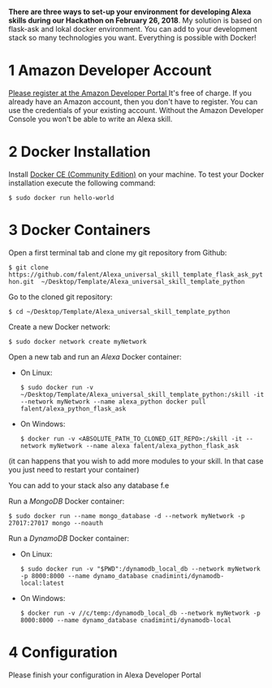 **There are three ways to set-up your environment for developing Alexa skills during our Hackathon  on February 26, 2018**. 
My solution is based on flask-ask and lokal docker environment. You can add to your development stack so many technologies you want. Everything is possible with Docker!

# 1 Amazon Developer Account

[Please register at the Amazon Developer Portal ](http://developer.amazon.com/)
It's free of charge. If you already have an Amazon account, then you don't have to register. You can use the credentials of your existing account. Without the Amazon Developer Console you won't be able to write an Alexa skill.


# 2 Docker Installation

Install [Docker CE (Community Edition)](https://docs.docker.com/engine/installation/#desktop) on your machine. To test your Docker installation execute the following command:

`$ sudo docker run hello-world`

# 3 Docker Containers 

Open a first terminal tab and clone my git repository from Github:

`$ git clone https://github.com/falent/Alexa_universal_skill_template_flask_ask_python.git  ~/Desktop/Template/Alexa_universal_skill_template_python `

Go to the cloned git repository:

`$ cd ~/Desktop/Template/Alexa_universal_skill_template_python`

Create a new Docker network:

`$ sudo docker network create myNetwork`


Open a new tab and run an _Alexa_ Docker container:

* On Linux:

  `$ sudo docker run -v ~/Desktop/Template/Alexa_universal_skill_template_python:/skill -it --network myNetwork --name alexa_python docker pull falent/alexa_python_flask_ask`
  
* On Windows:

  `$ docker run -v <ABSOLUTE_PATH_TO_CLONED_GIT_REPO>:/skill -it --network myNetwork --name alexa falent/alexa_python_flask_ask`
  
(it can happens that you wish to add more modules to your skill. In that case you just need to restart your container)


You can add to your stack also any database f.e

Run a _MongoDB_ Docker container:

`$ sudo docker run --name mongo_database -d --network myNetwork -p 27017:27017 mongo --noauth `

Run a _DynamoDB_ Docker container:

* On Linux:

  `$ sudo docker run -v "$PWD":/dynamodb_local_db --network myNetwork -p 8000:8000 --name dynamo_database cnadiminti/dynamodb-local:latest`

* On Windows:

  `$ docker run -v //c/temp:/dynamodb_local_db --network myNetwork -p 8000:8000 --name dynamo_database cnadiminti/dynamodb-local`


# 4 Configuration
Please finish your configuration in Alexa Developer Portal

